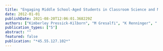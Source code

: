 ```yaml
---
title: "Engaging Middle School-Aged Students in Classroom Science and Mathematics: Implications for Design and Research"
date: 2012-01-01
publishDate: 2021-08-20T12:06:01.368229Z
authors: ["Kimberley Pressick-Kilborn", "M Gresalfi", "K Renninger", " ..."]
publication_types: ["5"]
abstract: ""
featured: false
publication: "*45.55.127.102*"
---
```



